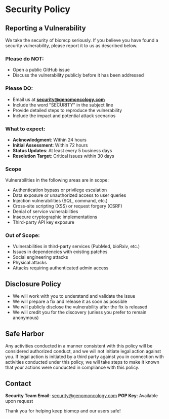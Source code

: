 # Security Policy

## Reporting a Vulnerability

We take the security of biomcp seriously. If you believe you have found a security vulnerability, please report it to us as described below.

### Please do NOT:

- Open a public GitHub issue
- Discuss the vulnerability publicly before it has been addressed

### Please DO:

- Email us at **security@genomoncology.com**
- Include the word "SECURITY" in the subject line
- Provide detailed steps to reproduce the vulnerability
- Include the impact and potential attack scenarios

### What to expect:

- **Acknowledgment**: Within 24 hours
- **Initial Assessment**: Within 72 hours
- **Status Updates**: At least every 5 business days
- **Resolution Target**: Critical issues within 30 days

### Scope

Vulnerabilities in the following areas are in scope:

- Authentication bypass or privilege escalation
- Data exposure or unauthorized access to user queries
- Injection vulnerabilities (SQL, command, etc.)
- Cross-site scripting (XSS) or request forgery (CSRF)
- Denial of service vulnerabilities
- Insecure cryptographic implementations
- Third-party API key exposure

### Out of Scope:

- Vulnerabilities in third-party services (PubMed, bioRxiv, etc.)
- Issues in dependencies with existing patches
- Social engineering attacks
- Physical attacks
- Attacks requiring authenticated admin access

## Disclosure Policy

- We will work with you to understand and validate the issue
- We will prepare a fix and release it as soon as possible
- We will publicly disclose the vulnerability after the fix is released
- We will credit you for the discovery (unless you prefer to remain anonymous)

## Safe Harbor

Any activities conducted in a manner consistent with this policy will be considered authorized conduct, and we will not initiate legal action against you. If legal action is initiated by a third party against you in connection with activities conducted under this policy, we will take steps to make it known that your actions were conducted in compliance with this policy.

## Contact

**Security Team Email**: security@genomoncology.com
**PGP Key**: Available upon request

Thank you for helping keep biomcp and our users safe!
